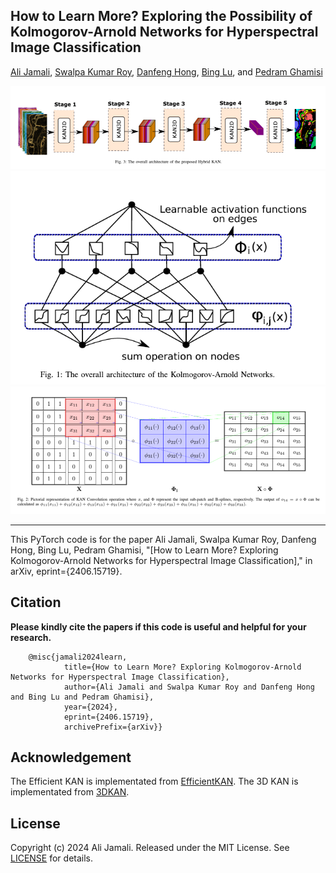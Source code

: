 
## How to Learn More? Exploring the Possibility of Kolmogorov-Arnold Networks for Hyperspectral Image Classification







[Ali Jamali](https://www.researchgate.net/profile/Ali-Jamali), [Swalpa Kumar Roy](https://swalpa.github.io), [Danfeng Hong](https://sites.google.com/view/danfeng-hong), [Bing Lu](https://www.sfu.ca/people/binglu/about.html), and [Pedram Ghamisi](https://www.iarai.ac.at/people/pedramghamisi/)

<img src="HybridKAN.png"/>
<img src="Kan.png"/>
<img src="Kan_operation.png"/>

___________

This PyTorch code is for the paper Ali Jamali, Swalpa Kumar Roy, Danfeng Hong, Bing Lu, Pedram Ghamisi, "[How to Learn More? Exploring Kolmogorov-Arnold Networks for Hyperspectral Image Classification]," in arXiv, eprint={2406.15719}.



Citation
---------------------

**Please kindly cite the papers if this code is useful and helpful for your research.**

        @misc{jamali2024learn,
                title={How to Learn More? Exploring Kolmogorov-Arnold Networks for Hyperspectral Image Classification},
                author={Ali Jamali and Swalpa Kumar Roy and Danfeng Hong and Bing Lu and Pedram Ghamisi},
                year={2024},
                eprint={2406.15719},
                archivePrefix={arXiv}}

  
Acknowledgement
---------------------

The Efficient KAN is implementated from [EfficientKAN](https://github.com/Blealtan/efficient-kan).
The 3D KAN is implementated from [3DKAN](https://github.com/FirasBDarwish/ConvKAN3D).

## License

Copyright (c) 2024 Ali Jamali. Released under the MIT License. See [LICENSE](LICENSE) for details.

